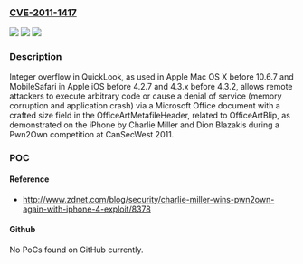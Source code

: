### [CVE-2011-1417](https://cve.mitre.org/cgi-bin/cvename.cgi?name=CVE-2011-1417)
![](https://img.shields.io/static/v1?label=Product&message=n%2Fa&color=blue)
![](https://img.shields.io/static/v1?label=Version&message=n%2Fa&color=blue)
![](https://img.shields.io/static/v1?label=Vulnerability&message=n%2Fa&color=brighgreen)

### Description

Integer overflow in QuickLook, as used in Apple Mac OS X before 10.6.7 and MobileSafari in Apple iOS before 4.2.7 and 4.3.x before 4.3.2, allows remote attackers to execute arbitrary code or cause a denial of service (memory corruption and application crash) via a Microsoft Office document with a crafted size field in the OfficeArtMetafileHeader, related to OfficeArtBlip, as demonstrated on the iPhone by Charlie Miller and Dion Blazakis during a Pwn2Own competition at CanSecWest 2011.

### POC

#### Reference
- http://www.zdnet.com/blog/security/charlie-miller-wins-pwn2own-again-with-iphone-4-exploit/8378

#### Github
No PoCs found on GitHub currently.

